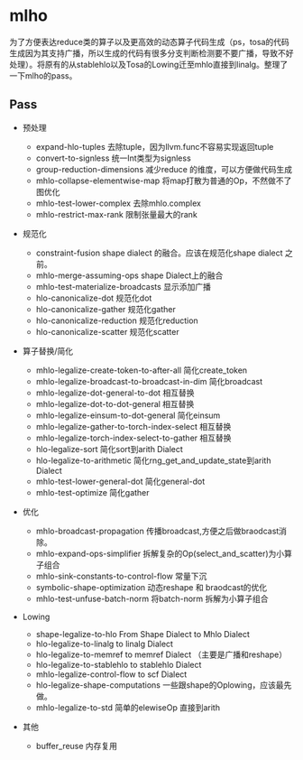 # mlho
为了方便表达reduce类的算子以及更高效的动态算子代码生成（ps，tosa的代码生成因为其支持广播，所以生成的代码有很多分支判断检测要不要广播，导致不好处理）。将原有的从stablehlo以及Tosa的Lowing迁至mhlo直接到linalg。整理了一下mlho的pass。

## Pass

- 预处理
    - expand-hlo-tuples 去除tuple，因为llvm.func不容易实现返回tuple
    - convert-to-signless 统一Int类型为signless
    - group-reduction-dimensions 减少reduce 的维度，可以方便做代码生成
    - mhlo-collapse-elementwise-map   将map打散为普通的Op，不然做不了图优化
    - mhlo-test-lower-complex  去除mhlo.complex 
    - mhlo-restrict-max-rank 限制张量最大的rank
- 规范化
    - constraint-fusion  shape dialect 的融合。应该在规范化shape dialect 之前。
    - mhlo-merge-assuming-ops  shape Dialect上的融合
    - mhlo-test-materialize-broadcasts  显示添加广播
    - hlo-canonicalize-dot 规范化dot
    - hlo-canonicalize-gather 规范化gather
    - hlo-canonicalize-reduction 规范化reduction
    - hlo-canonicalize-scatter 规范化scatter
    
- 算子替换/简化
    - mhlo-legalize-create-token-to-after-all  简化create_token
    - mhlo-legalize-broadcast-to-broadcast-in-dim   简化broadcast
    - mhlo-legalize-dot-general-to-dot   相互替换
    - mhlo-legalize-dot-to-dot-general   相互替换
    - mhlo-legalize-einsum-to-dot-general   简化einsum
    - mhlo-legalize-gather-to-torch-index-select  相互替换
    - mhlo-legalize-torch-index-select-to-gather 相互替换
    - hlo-legalize-sort  简化sort到arith Dialect
    - hlo-legalize-to-arithmetic  简化rng_get_and_update_state到arith Dialect
    - mhlo-test-lower-general-dot  简化general-dot
    - mhlo-test-optimize 简化gather
- 优化
    - mhlo-broadcast-propagation 传播broadcast,方便之后做braodcast消除。
    - mhlo-expand-ops-simplifier 拆解复杂的Op(select_and_scatter)为小算子组合
    - mhlo-sink-constants-to-control-flow  常量下沉
    - symbolic-shape-optimization  动态reshape 和 braodcast的优化
    - mhlo-test-unfuse-batch-norm 将batch-norm 拆解为小算子组合
- Lowing
    - shape-legalize-to-hlo   From Shape Dialect to Mhlo Dialect
    - hlo-legalize-to-linalg  to linalg Dialect
    - hlo-legalize-to-memref  to memref Dialect （主要是广播和reshape）
    - hlo-legalize-to-stablehlo   to stablehlo Dialect
    - mhlo-legalize-control-flow  to scf Dialect
    - hlo-legalize-shape-computations  一些跟shape的Oplowing，应该最先做。
    - mhlo-legalize-to-std  简单的elewiseOp 直接到arith
- 其他
    - buffer_reuse 内存复用

## 


    





